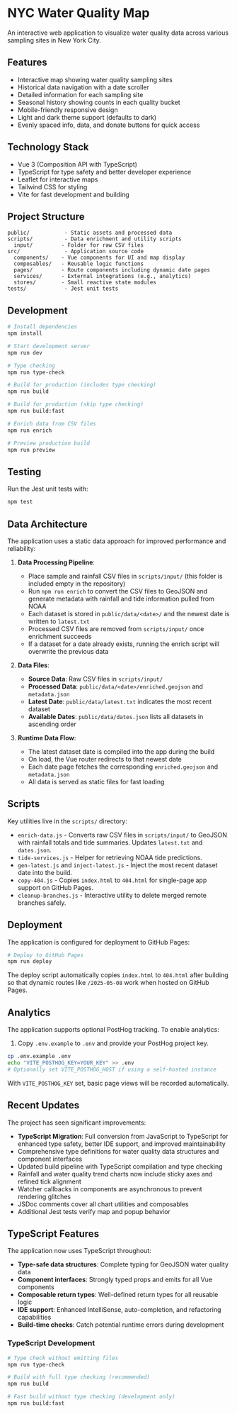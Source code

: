 # NYC Water Quality Map

An interactive web application to visualize water quality data across various sampling sites in New York City.

## Features

- Interactive map showing water quality sampling sites
- Historical data navigation with a date scroller
- Detailed information for each sampling site
- Seasonal history showing counts in each quality bucket
- Mobile-friendly responsive design
- Light and dark theme support (defaults to dark)
- Evenly spaced info, data, and donate buttons for quick access

## Technology Stack

- Vue 3 (Composition API with TypeScript)
- TypeScript for type safety and better developer experience
- Leaflet for interactive maps
- Tailwind CSS for styling
- Vite for fast development and building

## Project Structure

```
public/           - Static assets and processed data
scripts/          - Data enrichment and utility scripts
  input/         - Folder for raw CSV files
src/              - Application source code
  components/    - Vue components for UI and map display
  composables/   - Reusable logic functions
  pages/         - Route components including dynamic date pages
  services/      - External integrations (e.g., analytics)
  stores/        - Small reactive state modules
tests/            - Jest unit tests
```

## Development

```bash
# Install dependencies
npm install

# Start development server
npm run dev

# Type checking
npm run type-check

# Build for production (includes type checking)
npm run build

# Build for production (skip type checking)
npm run build:fast

# Enrich data from CSV files
npm run enrich

# Preview production build
npm run preview
```

## Testing

Run the Jest unit tests with:

```bash
npm test
```

## Data Architecture

The application uses a static data approach for improved performance and reliability:

1. **Data Processing Pipeline**:

   - Place sample and rainfall CSV files in `scripts/input/`
     (this folder is included empty in the repository)
   - Run `npm run enrich` to convert the CSV files to GeoJSON and generate metadata
     with rainfall and tide information pulled from NOAA
   - Each dataset is stored in `public/data/<date>/` and the newest date is written to `latest.txt`
   - Processed CSV files are removed from `scripts/input/` once enrichment succeeds
   - If a dataset for a date already exists, running the enrich script will overwrite the previous data

2. **Data Files**:

   - **Source Data**: Raw CSV files in `scripts/input/`
   - **Processed Data**: `public/data/<date>/enriched.geojson` and `metadata.json`
   - **Latest Date**: `public/data/latest.txt` indicates the most recent dataset
   - **Available Dates**: `public/data/dates.json` lists all datasets in
     ascending order

3. **Runtime Data Flow**:
   - The latest dataset date is compiled into the app during the build
   - On load, the Vue router redirects to that newest date
   - Each date page fetches the corresponding `enriched.geojson` and `metadata.json`
   - All data is served as static files for fast loading

## Scripts

Key utilities live in the `scripts/` directory:

- `enrich-data.js` - Converts raw CSV files in `scripts/input/` to GeoJSON
  with rainfall totals and tide summaries. Updates `latest.txt` and `dates.json`.
- `tide-services.js` - Helper for retrieving NOAA tide predictions.
- `gen-latest.js` and `inject-latest.js` - Inject the most recent dataset date into the build.
- `copy-404.js` - Copies `index.html` to `404.html` for single-page app support on GitHub Pages.
- `cleanup-branches.js` - Interactive utility to delete merged remote branches safely.

## Deployment

The application is configured for deployment to GitHub Pages:

```bash
# Deploy to GitHub Pages
npm run deploy
```

The deploy script automatically copies `index.html` to `404.html` after building so that
dynamic routes like `/2025-05-08` work when hosted on GitHub Pages.

## Analytics

The application supports optional PostHog tracking. To enable analytics:

1. Copy `.env.example` to `.env` and provide your PostHog project key.

```bash
cp .env.example .env
echo "VITE_POSTHOG_KEY=YOUR_KEY" >> .env
# Optionally set VITE_POSTHOG_HOST if using a self-hosted instance
```

With `VITE_POSTHOG_KEY` set, basic page views will be recorded automatically.

## Recent Updates

The project has seen significant improvements:

- **TypeScript Migration**: Full conversion from JavaScript to TypeScript for enhanced type safety, better IDE support, and improved maintainability
- Comprehensive type definitions for water quality data structures and component interfaces
- Updated build pipeline with TypeScript compilation and type checking
- Rainfall and water quality trend charts now include sticky axes and refined tick alignment
- Watcher callbacks in components are asynchronous to prevent rendering glitches
- JSDoc comments cover all chart utilities and composables
- Additional Jest tests verify map and popup behavior

## TypeScript Features

The application now uses TypeScript throughout:

- **Type-safe data structures**: Complete typing for GeoJSON water quality data
- **Component interfaces**: Strongly typed props and emits for all Vue components
- **Composable return types**: Well-defined return types for all reusable logic
- **IDE support**: Enhanced IntelliSense, auto-completion, and refactoring capabilities
- **Build-time checks**: Catch potential runtime errors during development

### TypeScript Development

```bash
# Type check without emitting files
npm run type-check

# Build with full type checking (recommended)
npm run build

# Fast build without type checking (development only)
npm run build:fast
```

